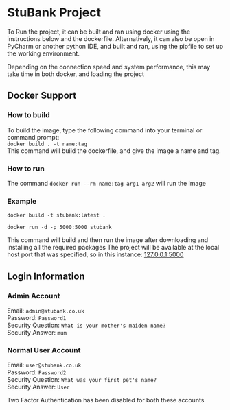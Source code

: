 # StuBank Project

To Run the project, it can be built and ran using docker using the instructions below and the dockerfile. Alternatively, it can also be open in PyCharm or another python IDE, and built and ran, using the pipfile to set up the working environment.

Depending on the connection speed and system performance, this may take time in both docker, and loading the project 


## Docker Support
### How to build
To build the image, type the following command into your terminal or command prompt:  
`docker build . -t name:tag`  
This command will build the dockerfile, and give the image a name and tag.
### How to run
The command `docker run --rm name:tag arg1 arg2` will run the image

### Example
`docker build -t stubank:latest .`

`docker run -d -p 5000:5000 stubank`

This command will build and then run the image after downloading and installing all the required packages
The project will be available at the local host port that was specified, so in this instance: [127.0.0.1:5000](127.0.0.1:5000)



## Login Information
### Admin Account
Email: `admin@stubank.co.uk`  
Password: `Password1`  
Security Question: `What is your mother's maiden name?`  
Security Answer: `mum`

### Normal User Account
Email: `user@stubank.co.uk`  
Password: `Password2`  
Security Question: `What was your first pet's name?`  
Security Answer: `User`


Two Factor Authentication has been disabled for both these accounts